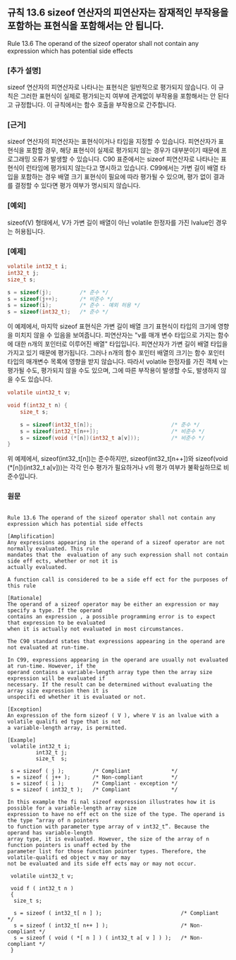 ## 규칙 13.6 sizeof 연산자의 피연산자는 잠재적인 부작용을 포함하는 표현식을 포함해서는 안 됩니다.
Rule 13.6 The operand of the sizeof operator shall not contain any expression which has potential side effects

### [추가 설명]
sizeof 연산자의 피연산자로 나타나는 표현식은 일반적으로 평가되지 않습니다. 이 규칙은 그러한 표현식이 실제로 평가되는지 여부에 관계없이 부작용을 포함해서는 안 된다고 규정합니다. 이 규칙에서는 함수 호출을 부작용으로 간주합니다.

### [근거]
sizeof 연산자의 피연산자는 표현식이거나 타입을 지정할 수 있습니다. 피연산자가 표현식을 포함할 경우, 해당 표현식이 실제로 평가되지 않는 경우가 대부분이기 때문에 프로그래밍 오류가 발생할 수 있습니다. C90 표준에서는 sizeof 피연산자로 나타나는 표현식이 런타임에 평가되지 않는다고 명시하고 있습니다. C99에서는 가변 길이 배열 타입을 포함하는 경우 배열 크기 표현식이 필요에 따라 평가될 수 있으며, 평가 없이 결과를 결정할 수 있다면 평가 여부가 명시되지 않습니다.

### [예외]
sizeof(V) 형태에서, V가 가변 길이 배열이 아닌 volatile 한정자를 가진 lvalue인 경우는 허용됩니다.

### [예제]
```c
volatile int32_t i;
int32_t j;
size_t s;

s = sizeof(j);         /* 준수 */
s = sizeof(j++);       /* 비준수 */
s = sizeof(i);         /* 준수 - 예외 허용 */
s = sizeof(int32_t);   /* 준수 */

```
이 예제에서, 마지막 sizeof 표현식은 가변 길이 배열 크기 표현식이 타입의 크기에 영향을 미치지 않을 수 있음을 보여줍니다. 피연산자는 "v를 매개 변수 타입으로 가지는 함수에 대한 n개의 포인터로 이루어진 배열" 타입입니다. 피연산자가 가변 길이 배열 타입을 가지고 있기 때문에 평가됩니다. 그러나 n개의 함수 포인터 배열의 크기는 함수 포인터 타입의 매개변수 목록에 영향을 받지 않습니다. 따라서 volatile 한정자를 가진 객체 v는 평가될 수도, 평가되지 않을 수도 있으며, 그에 따른 부작용이 발생할 수도, 발생하지 않을 수도 있습니다.
```c
volatile uint32_t v;

void f(int32_t n) {
    size_t s;

    s = sizeof(int32_t[n]);                         /* 준수 */
    s = sizeof(int32_t[n++]);                       /* 비준수 */
    s = sizeof(void (*[n])(int32_t a[v]));          /* 비준수 */
}

```
위 예제에서, sizeof(int32_t[n])는 준수하지만, sizeof(int32_t[n++])와 sizeof(void (*[n])(int32_t a[v]))는 각각 인수 평가가 필요하거나 v의 평가 여부가 불확실하므로 비준수입니다.


### 원문
```

Rule 13.6 The operand of the sizeof operator shall not contain any expression which has potential side effects

[Amplification]
Any expressions appearing in the operand of a sizeof operator are not normally evaluated. This rule 
mandates that the  evaluation of any such expression shall not contain side eff ects, whether or not it is 
actually evaluated.

A function call is considered to be a side eff ect for the purposes of this rule

[Rationale]
The operand of a sizeof operator may be either an expression or may specify a type. If the operand 
contains an expression , a possible programming error is to expect that expression to be evaluated 
when it is actually not evaluated in most circumstances.

The C90 standard states that expressions appearing in the operand are not evaluated at run-time.

In C99, expressions appearing in the operand are usually not evaluated at run-time. However, if the 
operand contains a variable-length array type then the array size expression will be evaluated if
necessary. If the result can be determined without evaluating the array size expression then it is 
unspecifi ed whether it is evaluated or not.

[Exception]
An expression of the form sizeof ( V ), where V is an lvalue with a volatile qualifi ed type that is not 
a variable-length array, is permitted.

[Example]
 volatile int32_t i;
         int32_t j;
         size_t  s;

 s = sizeof ( j );         /* Compliant             */
 s = sizeof ( j++ );       /* Non-compliant         */
 s = sizeof ( i );         /* Compliant - exception */
 s = sizeof ( int32_t );   /* Compliant             */

In this example the fi nal sizeof expression illustrates how it is possible for a variable-length array size 
expression to have no eff ect on the size of the type. The operand is the type “array of n pointers 
to function with parameter type array of v int32_t”. Because the operand has variable-length 
array type, it is evaluated. However, the size of the array of n function pointers is unaff ected by the 
parameter list for those function pointer types. Therefore, the volatile-qualifi ed object v may or may 
not be evaluated and its side eff ects may or may not occur.

 volatile uint32_t v;

 void f ( int32_t n )
 {
  size_t s;

  s = sizeof ( int32_t[ n ] );                         /* Compliant     */
  s = sizeof ( int32_t[ n++ ] );                       /* Non-compliant */
  s = sizeof ( void ( *[ n ] ) ( int32_t a[ v ] ) );   /* Non-compliant */
 }


```
